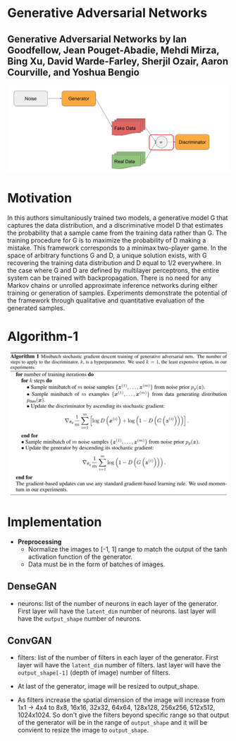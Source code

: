 # Generative Adversarial Networks

## Generative Adversarial Networks by Ian Goodfellow, Jean Pouget-Abadie, Mehdi Mirza, Bing Xu, David Warde-Farley, Sherjil Ozair, Aaron Courville, and Yoshua Bengio

![GAN](images/0401.jpeg)

# Motivation

In this authors simultaniously trained two models, a generative model G that captures the data distribution, and a discriminative model D that estimates the probability that a sample came from the training data rather than G. The training procedure for G is to maximize the probability of D making a mistake. This framework corresponds to a minimax two-player game. In the space of arbitrary functions G and D, a unique solution exists, with G recovering the training data distribution and D equal to 1/2 everywhere. In the case where G and D are defined by multilayer perceptrons, the entire system can be trained with backpropagation. There is no need for any Markov chains or unrolled approximate inference networks during either training or generation of samples. Experiments demonstrate the potential of the framework through qualitative and quantitative evaluation of the generated samples.

# Algorithm-1

![Algorithm-1](images/0402.jpeg)

# Implementation

- **Preprocessing**
  - Normalize the images to [-1, 1] range to match the output of the tanh activation function of the generator.
  - Data must be in the form of batches of images.

## DenseGAN

- neurons: list of the number of neurons in each layer of the generator. First layer will have the `latent_dim` number of neurons. last layer will have the `output_shape` number of neurons.

## ConvGAN

- filters: list of the number of filters in each layer of the generator. First layer will have the `latent_dim` number of filters. last layer will have the `output_shape[-1]` (depth of image) number of filters.

- At last of the generator, image will be resized to output_shape.

- As filters increase the spatial dimension of the image will increase from 1x1 ->  4x4 to 8x8, 16x16, 32x32, 64x64, 128x128, 256x256, 512x512, 1024x1024. So don't give the filters beyond specific range so that output of the generator will be in the range of `output_shape` and it will be convient to resize the image to `output_shape`.